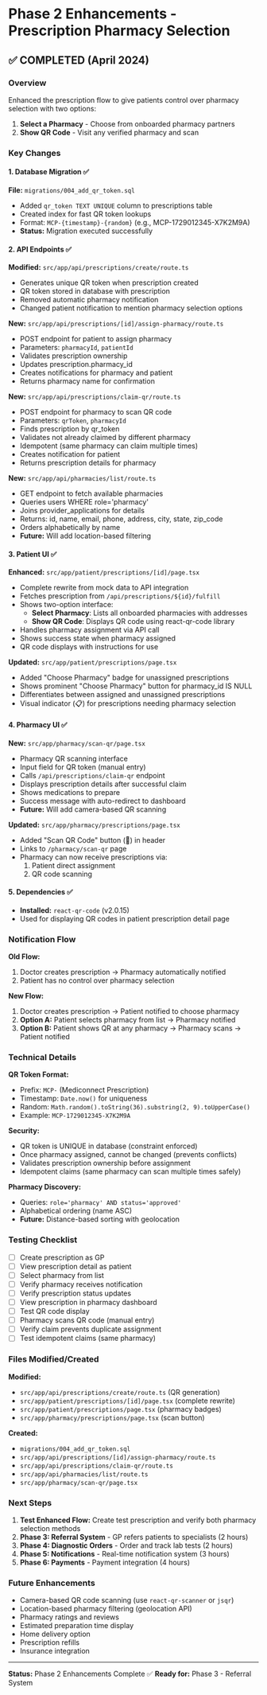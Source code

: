 # Phase 2 Enhancements - Prescription Pharmacy Selection

## ✅ COMPLETED (April 2024)

### Overview
Enhanced the prescription flow to give patients control over pharmacy selection with two options:
1. **Select a Pharmacy** - Choose from onboarded pharmacy partners
2. **Show QR Code** - Visit any verified pharmacy and scan

### Key Changes

#### 1. Database Migration ✅
**File:** `migrations/004_add_qr_token.sql`
- Added `qr_token TEXT UNIQUE` column to prescriptions table
- Created index for fast QR token lookups
- Format: `MCP-{timestamp}-{random}` (e.g., MCP-1729012345-X7K2M9A)
- **Status:** Migration executed successfully

#### 2. API Endpoints ✅

**Modified:** `src/app/api/prescriptions/create/route.ts`
- Generates unique QR token when prescription created
- QR token stored in database with prescription
- Removed automatic pharmacy notification
- Changed patient notification to mention pharmacy selection options

**New:** `src/app/api/prescriptions/[id]/assign-pharmacy/route.ts`
- POST endpoint for patient to assign pharmacy
- Parameters: `pharmacyId`, `patientId`
- Validates prescription ownership
- Updates prescription.pharmacy_id
- Creates notifications for pharmacy and patient
- Returns pharmacy name for confirmation

**New:** `src/app/api/prescriptions/claim-qr/route.ts`
- POST endpoint for pharmacy to scan QR code
- Parameters: `qrToken`, `pharmacyId`
- Finds prescription by qr_token
- Validates not already claimed by different pharmacy
- Idempotent (same pharmacy can claim multiple times)
- Creates notification for patient
- Returns prescription details for pharmacy

**New:** `src/app/api/pharmacies/list/route.ts`
- GET endpoint to fetch available pharmacies
- Queries users WHERE role='pharmacy'
- Joins provider_applications for details
- Returns: id, name, email, phone, address, city, state, zip_code
- Orders alphabetically by name
- **Future:** Will add location-based filtering

#### 3. Patient UI ✅

**Enhanced:** `src/app/patient/prescriptions/[id]/page.tsx`
- Complete rewrite from mock data to API integration
- Fetches prescription from `/api/prescriptions/${id}/fulfill`
- Shows two-option interface:
  - **Select Pharmacy**: Lists all onboarded pharmacies with addresses
  - **Show QR Code**: Displays QR code using react-qr-code library
- Handles pharmacy assignment via API call
- Shows success state when pharmacy assigned
- QR code displays with instructions for use

**Updated:** `src/app/patient/prescriptions/page.tsx`
- Added "Choose Pharmacy" badge for unassigned prescriptions
- Shows prominent "Choose Pharmacy" button for pharmacy_id IS NULL
- Differentiates between assigned and unassigned prescriptions
- Visual indicator (📋) for prescriptions needing pharmacy selection

#### 4. Pharmacy UI ✅

**New:** `src/app/pharmacy/scan-qr/page.tsx`
- Pharmacy QR scanning interface
- Input field for QR token (manual entry)
- Calls `/api/prescriptions/claim-qr` endpoint
- Displays prescription details after successful claim
- Shows medications to prepare
- Success message with auto-redirect to dashboard
- **Future:** Will add camera-based QR scanning

**Updated:** `src/app/pharmacy/prescriptions/page.tsx`
- Added "Scan QR Code" button (📱) in header
- Links to `/pharmacy/scan-qr` page
- Pharmacy can now receive prescriptions via:
  1. Patient direct assignment
  2. QR code scanning

#### 5. Dependencies ✅
- **Installed:** `react-qr-code` (v2.0.15)
- Used for displaying QR codes in patient prescription detail page

### Notification Flow

**Old Flow:**
1. Doctor creates prescription → Pharmacy automatically notified
2. Patient has no control over pharmacy selection

**New Flow:**
1. Doctor creates prescription → Patient notified to choose pharmacy
2. **Option A:** Patient selects pharmacy from list → Pharmacy notified
3. **Option B:** Patient shows QR at any pharmacy → Pharmacy scans → Patient notified

### Technical Details

**QR Token Format:**
- Prefix: `MCP-` (Mediconnect Prescription)
- Timestamp: `Date.now()` for uniqueness
- Random: `Math.random().toString(36).substring(2, 9).toUpperCase()`
- Example: `MCP-1729012345-X7K2M9A`

**Security:**
- QR token is UNIQUE in database (constraint enforced)
- Once pharmacy assigned, cannot be changed (prevents conflicts)
- Validates prescription ownership before assignment
- Idempotent claims (same pharmacy can scan multiple times safely)

**Pharmacy Discovery:**
- Queries: `role='pharmacy' AND status='approved'`
- Alphabetical ordering (name ASC)
- **Future:** Distance-based sorting with geolocation

### Testing Checklist

- [ ] Create prescription as GP
- [ ] View prescription detail as patient
- [ ] Select pharmacy from list
- [ ] Verify pharmacy receives notification
- [ ] Verify prescription status updates
- [ ] View prescription in pharmacy dashboard
- [ ] Test QR code display
- [ ] Pharmacy scans QR code (manual entry)
- [ ] Verify claim prevents duplicate assignment
- [ ] Test idempotent claims (same pharmacy)

### Files Modified/Created

**Modified:**
- `src/app/api/prescriptions/create/route.ts` (QR generation)
- `src/app/patient/prescriptions/[id]/page.tsx` (complete rewrite)
- `src/app/patient/prescriptions/page.tsx` (pharmacy badges)
- `src/app/pharmacy/prescriptions/page.tsx` (scan button)

**Created:**
- `migrations/004_add_qr_token.sql`
- `src/app/api/prescriptions/[id]/assign-pharmacy/route.ts`
- `src/app/api/prescriptions/claim-qr/route.ts`
- `src/app/api/pharmacies/list/route.ts`
- `src/app/pharmacy/scan-qr/page.tsx`

### Next Steps

1. **Test Enhanced Flow:** Create test prescription and verify both pharmacy selection methods
2. **Phase 3: Referral System** - GP refers patients to specialists (2 hours)
3. **Phase 4: Diagnostic Orders** - Order and track lab tests (2 hours)
4. **Phase 5: Notifications** - Real-time notification system (3 hours)
5. **Phase 6: Payments** - Payment integration (4 hours)

### Future Enhancements

- Camera-based QR code scanning (use `react-qr-scanner` or `jsqr`)
- Location-based pharmacy filtering (geolocation API)
- Pharmacy ratings and reviews
- Estimated preparation time display
- Home delivery option
- Prescription refills
- Insurance integration

---

**Status:** Phase 2 Enhancements Complete ✅
**Ready for:** Phase 3 - Referral System
